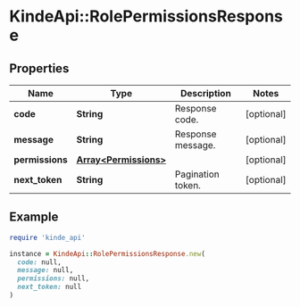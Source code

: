 # KindeApi::RolePermissionsResponse

## Properties

| Name | Type | Description | Notes |
| ---- | ---- | ----------- | ----- |
| **code** | **String** | Response code. | [optional] |
| **message** | **String** | Response message. | [optional] |
| **permissions** | [**Array&lt;Permissions&gt;**](Permissions.md) |  | [optional] |
| **next_token** | **String** | Pagination token. | [optional] |

## Example

```ruby
require 'kinde_api'

instance = KindeApi::RolePermissionsResponse.new(
  code: null,
  message: null,
  permissions: null,
  next_token: null
)
```

